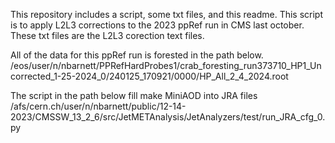 This repository includes a script, some txt files, and this readme. 
This script is to apply L2L3 corrections to the 2023 ppRef run in CMS last october. 
These txt files are the L2L3 corection text files.

All of the data for this ppRef run is forested in the path below.
/eos/user/n/nbarnett/PPRefHardProbes1/crab_foresting_run373710_HP1_Uncorrected_1-25-2024_0/240125_170921/0000/HP_All_2_4_2024.root

The script in the path below fill make MiniAOD into JRA files
/afs/cern.ch/user/n/nbarnett/public/12-14-2023/CMSSW_13_2_6/src/JetMETAnalysis/JetAnalyzers/test/run_JRA_cfg_0.py
